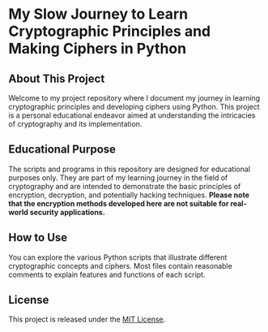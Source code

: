 # My Slow Journey to Learn Cryptographic Principles and Making Ciphers in Python

## About This Project
Welcome to my project repository where I document my journey in learning cryptographic principles and developing ciphers using Python. 
This project is a personal educational endeavor aimed at understanding the intricacies of cryptography and its implementation.

## Educational Purpose
The scripts and programs in this repository are designed for educational purposes only. 
They are part of my learning journey in the field of cryptography and are intended to demonstrate the basic principles of encryption, decryption, and potentially hacking techniques. 
**Please note that the encryption methods developed here are not suitable for real-world security applications.**

## How to Use
You can explore the various Python scripts that illustrate different cryptographic concepts and ciphers. 
Most files contain reasonable comments to explain features and functions of each script.


## License
This project is released under the [MIT License](LICENSE).

